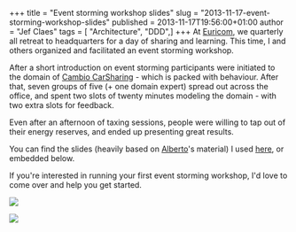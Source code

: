 +++
title = "Event storming workshop slides"
slug = "2013-11-17-event-storming-workshop-slides"
published = 2013-11-17T19:56:00+01:00
author = "Jef Claes"
tags = [ "Architecture", "DDD",]
+++
At [Euricom](http://euri.com/), we quarterly all retreat to headquarters
for a day of sharing and learning. This time, I and others organized and
facilitated an event storming workshop.  
  
After a short introduction on event storming participants were initiated
to the domain of [Cambio
CarSharing](http://en.wikipedia.org/wiki/Cambio_CarSharing) - which is
packed with behaviour. After that, seven groups of five (+ one domain
expert) spread out across the office, and spent two slots of twenty
minutes modeling the domain - with two extra slots for feedback.  
  
Even after an afternoon of taxing sessions, people were willing to tap
out of their energy reserves, and ended up presenting great results.  
  
You can find the slides (heavily based on
[Alberto](https://twitter.com/ziobrando)'s material) I used
[here](http://www.slideshare.net/jclaes/workshop-event-storming), or
embedded below.  
  

  
  
If you're interested in running your first event storming workshop, I'd
love to come over and help you get started.  
  

[![](../images/thumbnails/2013-11-17-event-storming-workshop-slides-EventStorming.jpg)](../images/2013-11-17-event-storming-workshop-slides-EventStorming.jpg)

  

[![](../images/thumbnails/2013-11-17-event-storming-workshop-slides-EventStorming2.jpg)](../images/2013-11-17-event-storming-workshop-slides-EventStorming2.jpg)
